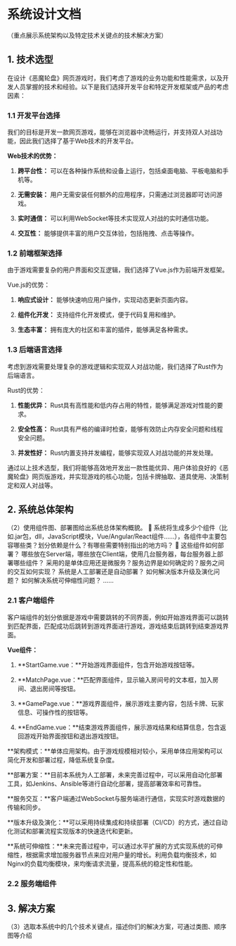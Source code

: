 # 系统设计文档

（重点展示系统架构以及特定技术关键点的技术解决方案）

## 1. 技术选型

在设计《恶魔轮盘》网页游戏时，我们考虑了游戏的业务功能和性能需求，以及开发人员掌握的技术和经验。以下是我们选择开发平台和特定开发框架或产品的考虑因素：

### 1.1 开发平台选择

我们的目标是开发一款网页游戏，能够在浏览器中流畅运行，并支持双人对战功能，因此我们选择了基于Web技术的开发平台。

**Web技术的优势：**

1. **跨平台性：** 可以在各种操作系统和设备上运行，包括桌面电脑、平板电脑和手机等。

2. **无需安装：** 用户无需安装任何额外的应用程序，只需通过浏览器即可访问游戏。

3. **实时通信：** 可以利用WebSocket等技术实现双人对战的实时通信功能。

4. **交互性：** 能够提供丰富的用户交互体验，包括拖拽、点击等操作。

### 1.2 前端框架选择

由于游戏需要复杂的用户界面和交互逻辑，我们选择了Vue.js作为前端开发框架。

Vue.js的优势：

1. **响应式设计：** 能够快速响应用户操作，实现动态更新页面内容。

2. **组件化开发：** 支持组件化开发模式，便于代码复用和维护。

3. **生态丰富：** 拥有庞大的社区和丰富的插件，能够满足各种需求。

### 1.3 后端语言选择

考虑到游戏需要处理复杂的游戏逻辑和实现双人对战功能，我们选择了Rust作为后端语言。

Rust的优势：

1. **性能优异：** Rust具有高性能和低内存占用的特性，能够满足游戏对性能的要求。

2. **安全性高：** Rust具有严格的编译时检查，能够有效防止内存安全问题和线程安全问题。

3. **并发性好：** Rust内置支持并发编程，能够实现双人对战功能的并发处理。

通过以上技术选型，我们将能够高效地开发出一款性能优异、用户体验良好的《恶魔轮盘》网页版游戏，并实现游戏的核心功能，包括卡牌抽取、道具使用、决策制定和双人对战等。

## 2. 系统总体架构

（2）使用组件图、部署图给出系统总体架构概貌。
	系统将生成多少个组件（比如.jar包，dll，JavaScript模块，Vue/Angular/React组件……），各组件中主要包容哪些类？划分依赖是什么？有哪些需要特别指出的地方吗？
	这些组件如何部署？
哪些放在Server端，哪些放在Client端，使用几台服务器，每台服务器上部署哪些组件？
采用的是单体应用还是微服务？服务边界是如何确定的？服务之间的交互如何实现？
系统是人工部署还是自动部署？
如何解决版本升级及演化问题？
如何解决系统可伸缩性问题？
……

### 2.1 客户端组件

客户端组件的划分依据是游戏中需要跳转的不同界面，例如开始游戏界面可以跳转到匹配界面，匹配成功后跳转到游戏界面进行游戏，游戏结束后跳转到结束游戏界面。

**Vue组件：**

1. **StartGame.vue：**开始游戏界面组件，包含开始游戏按钮等。

2. **MatchPage.vue：**匹配界面组件，显示输入房间号的文本框，加入房间、退出房间等按钮。

3. **GamePage.vue：**游戏界面组件，展示游戏主要内容，包括卡牌、玩家信息、可操作性的按钮等。

4. **EndGame.vue：**结束游戏界面组件，展示游戏结果和结算信息，包含返回游戏开始界面按钮和退出游戏按钮。

**架构模式：**单体应用架构。由于游戏规模相对较小，采用单体应用架构可以简化开发和部署过程，降低系统复杂度。

**部署方案：**目前本系统为人工部署，未来完善过程中，可以采用自动化部署工具，如Jenkins、Ansible等进行自动化部署，提高部署效率和可靠性。

**服务交互：**客户端通过WebSocket与服务端进行通信，实现实时游戏数据的传输和同步。

**版本升级及演化：**可以采用持续集成和持续部署（CI/CD）的方式，通过自动化测试和部署流程实现版本的快速迭代和更新。

**系统可伸缩性：**未来完善过程中，可以通过水平扩展的方式实现系统的可伸缩性，根据需求增加服务器节点来应对用户量的增长。利用负载均衡技术，如Nginx的负载均衡模块，来均衡请求流量，提高系统的稳定性和性能。

### 2.2 服务端组件

## 3. 解决方案

（3）选取本系统中的几个技术关键点，描述你们的解决方案，可通过类图、顺序图等介绍

